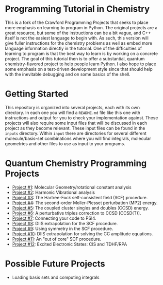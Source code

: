 # Programming Tutorial in Chemistry

This is a fork of the Crawford Programming Projects that seeks to
place more emphasis on learning to program in Python. The original
projects are a great resource, but some of the instructions can be a
bit vague, and C++ itself is not the easiest language to begin
with. As such, this version will give fuller instructions for the
chemistry problems as well as embed more language information directly
in the tutorial. One of the difficulties of learning to program is
that the best way to learn is by working on a concrete project. The
goal of this tutorial then is to offer a substantial, quantum
chemistry-flavored project to help people learn Python. I also hope to
place some emphasis on a test-driven development style since that
should help with the inevitable debugging and on some basics of the
shell.

# Getting Started

This repository is organized into several projects, each with its own
directory. In each one you will find a `README.md` file like this one
with instructions and output for you to check your implementation
against. These projects will also require some input files that will
be discussed in each project as they become relevant.  These input
files can be found in the `inputs` directory.  Within `input` there
are directories for several different molecule/basis-set combinations
where you will find integrals, molecular geometries and other files to
use as input to your programs.

# Quantum Chemistry Programming Projects 
 - [Project  #1](Project01/README.md): Molecular Geometry/rotational constant analysis
 - [Project  #2](Project02/README.md): Harmonic Vibrational analysis
 - [Project  #3](Project03/README.md): The Hartree-Fock self-consistent field (SCF) procedure.
 - [Project  #4](Project04/README.md): The second-order Moller-Plesset perturbation (MP2) energy.
 - [Project  #5](Project05/README.md): The coupled cluster singles and doubles (CCSD) energy.
 - [Project  #6](Project06/README.md): A perturbative triples correction to CCSD [CCSD(T)].
 - [Project  #7](Project07/README.md): Connecting your code to PSI4.
 - [Project  #8](Project08/README.md): DIIS extrapolation for the SCF procedure.
 - [Project  #9](Project09/README.md): Using symmetry in the SCF procedure.
 - [Project #10](Project10/README.md): DIIS extrapolation for solving the CC amplitude equations.
 - [Project #11](Project11/README.md): An "out of core" SCF procedure.
 - [Project #12](Project12/README.md): Excited Electronic States: CIS and TDHF/RPA
 
# Possible Future Projects
 - Loading basis sets and computing integrals
